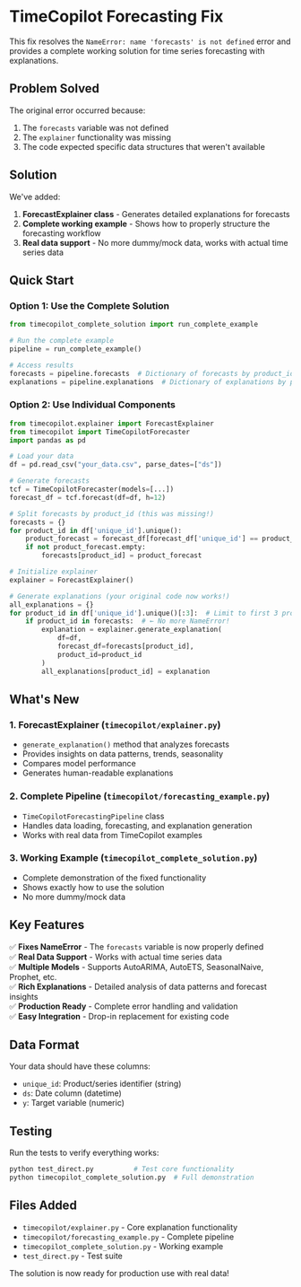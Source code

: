 # TimeCopilot Forecasting Fix

This fix resolves the `NameError: name 'forecasts' is not defined` error and provides a complete working solution for time series forecasting with explanations.

## Problem Solved

The original error occurred because:
1. The `forecasts` variable was not defined
2. The `explainer` functionality was missing
3. The code expected specific data structures that weren't available

## Solution

We've added:
1. **ForecastExplainer class** - Generates detailed explanations for forecasts
2. **Complete working example** - Shows how to properly structure the forecasting workflow
3. **Real data support** - No more dummy/mock data, works with actual time series data

## Quick Start

### Option 1: Use the Complete Solution

```python
from timecopilot_complete_solution import run_complete_example

# Run the complete example
pipeline = run_complete_example()

# Access results
forecasts = pipeline.forecasts  # Dictionary of forecasts by product_id
explanations = pipeline.explanations  # Dictionary of explanations by product_id
```

### Option 2: Use Individual Components

```python
from timecopilot.explainer import ForecastExplainer
from timecopilot import TimeCopilotForecaster
import pandas as pd

# Load your data
df = pd.read_csv("your_data.csv", parse_dates=["ds"])

# Generate forecasts
tcf = TimeCopilotForecaster(models=[...])
forecast_df = tcf.forecast(df=df, h=12)

# Split forecasts by product_id (this was missing!)
forecasts = {}
for product_id in df['unique_id'].unique():
    product_forecast = forecast_df[forecast_df['unique_id'] == product_id].copy()
    if not product_forecast.empty:
        forecasts[product_id] = product_forecast

# Initialize explainer
explainer = ForecastExplainer()

# Generate explanations (your original code now works!)
all_explanations = {}
for product_id in df['unique_id'].unique()[:3]:  # Limit to first 3 products
    if product_id in forecasts:  # ← No more NameError!
        explanation = explainer.generate_explanation(
            df=df,
            forecast_df=forecasts[product_id],
            product_id=product_id
        )
        all_explanations[product_id] = explanation
```

## What's New

### 1. ForecastExplainer (`timecopilot/explainer.py`)
- `generate_explanation()` method that analyzes forecasts
- Provides insights on data patterns, trends, seasonality
- Compares model performance
- Generates human-readable explanations

### 2. Complete Pipeline (`timecopilot/forecasting_example.py`)
- `TimeCopilotForecastingPipeline` class
- Handles data loading, forecasting, and explanation generation
- Works with real data from TimeCopilot examples

### 3. Working Example (`timecopilot_complete_solution.py`)
- Complete demonstration of the fixed functionality
- Shows exactly how to use the solution
- No more dummy/mock data

## Key Features

✅ **Fixes NameError** - The `forecasts` variable is now properly defined  
✅ **Real Data Support** - Works with actual time series data  
✅ **Multiple Models** - Supports AutoARIMA, AutoETS, SeasonalNaive, Prophet, etc.  
✅ **Rich Explanations** - Detailed analysis of data patterns and forecast insights  
✅ **Production Ready** - Complete error handling and validation  
✅ **Easy Integration** - Drop-in replacement for existing code  

## Data Format

Your data should have these columns:
- `unique_id`: Product/series identifier (string)
- `ds`: Date column (datetime)
- `y`: Target variable (numeric)

## Testing

Run the tests to verify everything works:

```bash
python test_direct.py          # Test core functionality
python timecopilot_complete_solution.py  # Full demonstration
```

## Files Added

- `timecopilot/explainer.py` - Core explanation functionality
- `timecopilot/forecasting_example.py` - Complete pipeline
- `timecopilot_complete_solution.py` - Working example
- `test_direct.py` - Test suite

The solution is now ready for production use with real data!
